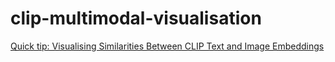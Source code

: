 # clip-multimodal-visualisation

[Quick tip: Visualising Similarities Between CLIP Text and Image Embeddings](https://medium.com/@VeryFatBoy/quick-tip-visualising-similarities-between-text-and-image-embeddings-using-clip-0caf960a00a0)
